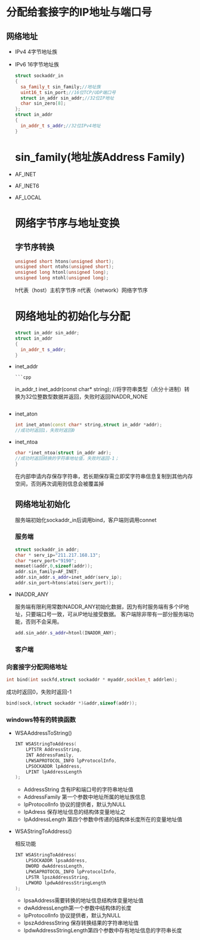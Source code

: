 # 分配给套接字的IP地址与端口号

## 网络地址

- IPv4 4字节地址族

- IPv6 16字节地址族
  
  ```cpp
  struct sockaddr_in
  {
    sa_family_t sin_family;//地址族
    uint16_t sin_port;//16位TCP/UDP端口号
    struct in_addr sin_addr;//32位IP地址
    char sin_zero[8];
  };
  struct in_addr
  {
    in_addr_t s_addr;//32位IPv4地址
  }
  ```
  
  # sin_family(地址族Address Family)

- AF_INET

- AF_INET6

- AF_LOCAL
  
  # 网络字节序与地址变换
  
  ## 字节序转换
  
  ```cpp
  unsigned short htons(unsigned short);
  unsigned short ntohs(unsigned short);
  unsigned long htonl(unsigned long);
  unsigned long ntohl(unsigned long);
  ```
  
  h代表（host）主机字节序
  n代表（network）网络字节序
  
  # 网络地址的初始化与分配
  
  ```cpp
  struct in_addr sin_addr;
  struct in_addr
  {
    in_addr_t s_addr;
  }
  ```

- inet_addr
  
      ```cpp
  
    in_addr_t inet_addr(const char* string);
    //将字符串类型（点分十进制）转换为32位整数型数据并返回，失败时返回INADDR_NONE
    ```

- inet_aton
  
  ```cpp
  int inet_aton(const char* string,struct in_addr *addr);
  //成功时返回1，失败时返回0
  ```

- inet_ntoa
  
  ```cpp
  char *inet_ntoa(struct in_addr adr);
  //成功时返回转换的字符串地址值，失败时返回-1；
  }
  ```
  
    在内部申请内存保存字符串，若长期保存需立即奖字符串信息复制到其他内存空间，否则再次调用则信息会被覆盖掉
  
  ## 网络地址初始化
  
  服务端初始化sockaddr_in后调用bind，客户端则调用connet
  
  ### 服务端
  
  ```cpp
  struct sockaddr_in addr;
  char * serv_ip="211.217.168.13";
  char *serv_port="9190";
  memset(&addr,0,sizeof(addr));
  addr.sin_family=AF_INET;
  addr.sin_addr.s_addr=inet_addr(serv_ip);
  addr.sin_port=htons(atoi(serv_port));
  ```

- INADDR_ANY
  
  服务端有限利用常数INADDR_ANY初始化数据，因为有时服务端有多个IP地址，只要端口号一致，可从IP地址接受数据。
  客户端除非带有一部分服务端功能，否则不会采用。
  
  ```cpp
  add.sin_addr.s_addr=htonl(INADDR_ANY);
  ```
  
  ### 客户端

### 向套接字分配网络地址

```cpp
int bind(int sockfd,struct sockaddr * myaddr,socklen_t addrlen);
```

成功时返回0，失败时返回-1

```cpp
bind(sock,(struct sockaddr *)&addr,sizeof(addr));
```

### windows特有的转换函数

- WSAAddressToString()
  
  ```cpp
  INT WSAStringToAddress(
      LPTSTR AddressString,
      INT AddressFamily,
      LPWSAPROTOCOL_INFO lpProtocolInfo,
      LPSOCKADDR lpAddress,
      LPINT lpAddressLength
  );
  ```
  
  - AddressString 含有IP和端口号的字符串地址值
  - AddressFamily 第一个参数中地址所属的地址族信息
  - lpProtocolInfo 协议的提供者，默认为NULL
  - lpAdress 保存地址信息的结构体变量地址之
  - lpAddressLength 第四个参数中传递的结构体长度所在的变量地址值

- WSAStringToAddress()
  
  相反功能
  
  ```cpp
  INT WSAStringToAddress(
      LPSOCKADDR lpsaAddress,
      DWORD dwAddressLength,
      LPWSAPROTOCOL_INFO lpProtocolInfo,
      LPSTR lpszAddressString,
      LPWORD lpdwAddressStringLength
  );
  ```
  
  - lpsaAddress需要转换的地址信息结构体变量地址值
  - dwAddressLength第一个参数中结构体的长度
  - lpProtocolInfo 协议提供者，默认为NULL
  - lpszAddressString 保存转换结果的字符串地址值
  - lpdwAddressStringLength第四个参数中存有地址信息的字符串长度